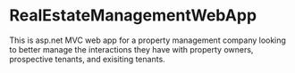 # RealEstateManagementWebApp

This is asp.net MVC web app for a property management company looking to better manage the interactions they have with property owners, prospective tenants, and exisiting tenants.
